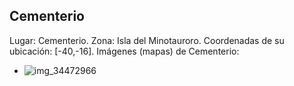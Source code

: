 ## Cementerio
Lugar: Cementerio.
Zona: Isla del Minotauroro.
Coordenadas de su ubicación: [-40,-16].
Imágenes (mapas) de Cementerio:
- ![img_34472966](https://media.discordapp.net/attachments/1115311447145193482/1115356409446543541/34472966.jpg)